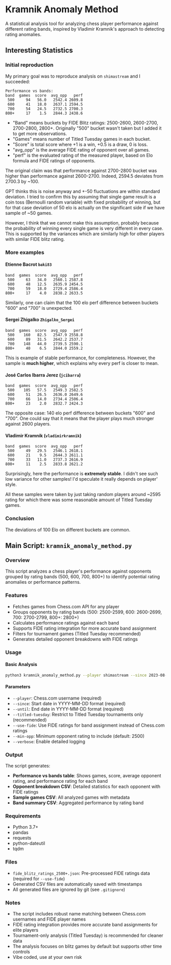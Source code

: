# Kramnik Anomaly Method

A statistical analysis tool for analyzing chess player performance against different rating bands, inspired by Vladimir Kramnik's approach to detecting rating anomalies.

## Interesting Statistics

### Initial reproduction
My primary goal was to reproduce analysis on `shimastream` and I succeeded:

```
Performance vs bands:
band  games  score  avg_opp   perf
 500     94   56.0   2542.4 2609.8
 600     41   18.0   2637.1 2594.5
 700     54   24.5   2732.5 2700.3
800+     17    1.5   2844.3 2438.6
```

* "Band" means buckets by FIDE Blitz ratings: 2500-2600, 2600-2700, 2700-2800, 2800+. Originally "500" bucket wasn't taken but I added it to get more observations.
* "Games" means number of Titled Tuesday games in each bucket.
* "Score" is total score where +1 is a win, +0.5 is a draw, 0 is loss.
* "avg_opp" is the average FIDE rating of opponent over all games.
* "perf" is the evaluated rating of the measured player, based on Elo formula and FIDE ratings of opponents.

The original claim was that performance against 2700-2800 bucket was higher than performance against 2600-2700. Indeed, 2594.5 deviates from 2700.3 by ~100.

GPT thinks this is noise anyway and +-50 fluctuations are within standard deviation. I tried to confirm this by assuming that single game result is a coin toss (Bernoulli random variable) with fixed probability of winning, but for that case deviation of 50 elo is actually on the significant side if we have sample of ~50 games.

However, I think that we cannot make this assumption, probably because the probability of winning every single game is very different in every case. This is supported by the variances which are similarly high for other players with similar FIDE blitz rating.

### More examples

#### Etienne Bacrot `baki83`

```
band  games  score  avg_opp   perf
 500     63   34.0   2560.1 2587.8
 600     48   12.5   2635.9 2454.5
 700     59   18.0   2729.4 2586.4
800+     17    4.0   2838.2 2633.5
```

Similarly, one can claim that the 100 elo perf difference between buckets "600" and "700" is unexpected.

#### Sergei Zhigalko `Zhigalko_Sergei`

```
band  games  score  avg_opp   perf
 500    160   82.5   2547.9 2558.8
 600     89   31.5   2642.2 2537.7
 700    148   44.0   2739.5 2590.1
800+     40    6.5   2844.0 2559.2
```

This is example of stable performance, for completeness. However, the sample is **much higher**, which explains why every perf is closer to mean.

#### José Carlos Ibarra Jerez (`jcibarra`)

```
band  games  score  avg_opp   perf
 500    105   57.5   2549.3 2582.5
 600     51   26.5   2636.0 2649.6
 700     66   14.0   2734.4 2506.4
800+     23    2.0   2832.7 2424.3
```

The opposite case: 140 elo perf difference between buckets "600" and "700". One could say that it means that the player plays much stronger against 2600 players.

#### Vladimir Kramnik (`vladimirkramnik`)

```
band  games  score  avg_opp   perf
 500     49   29.5   2546.1 2618.1
 600     21    9.5   2644.3 2611.1
 700     33   11.0   2737.3 2616.9
800+     11    2.5   2833.8 2621.2
```

Surprisingly, here the performance is **extremely stable**. I didn't see such low variance for other samples! I'd speculate it really depends on player' style.

All these samples were taken by just taking random players around ~2595 rating for which there was some reasonable amount of Titled Tuesday games.

### Conclusion

The deviations of 100 Elo on different buckets are common.

## Main Script: `kramnik_anomaly_method.py`

### Overview
This script analyzes a chess player's performance against opponents grouped by rating bands (500, 600, 700, 800+) to identify potential rating anomalies or performance patterns.

### Features
- Fetches games from Chess.com API for any player
- Groups opponents by rating bands (500: 2500-2599, 600: 2600-2699, 700: 2700-2799, 800+: 2800+)
- Calculates performance ratings against each band
- Supports FIDE rating integration for more accurate band assignment
- Filters for tournament games (Titled Tuesday recommended)
- Generates detailed opponent breakdowns with FIDE ratings

### Usage

#### Basic Analysis
```bash
python3 kramnik_anomaly_method.py --player shimastream --since 2023-08-01 --until 2025-09-01 --titled-tuesday --use-fide
```

#### Parameters
- `--player`: Chess.com username (required)
- `--since`: Start date in YYYY-MM-DD format (required)
- `--until`: End date in YYYY-MM-DD format (required)
- `--titled-tuesday`: Restrict to Titled Tuesday tournaments only (recommended)
- `--use-fide`: Use FIDE ratings for band assignment instead of Chess.com ratings
- `--min-opp`: Minimum opponent rating to include (default: 2500)
- `--verbose`: Enable detailed logging

### Output
The script generates:
- **Performance vs bands table**: Shows games, score, average opponent rating, and performance rating for each band
- **Opponent breakdown CSV**: Detailed statistics for each opponent with FIDE ratings
- **Sample games CSV**: All analyzed games with metadata
- **Band summary CSV**: Aggregated performance by rating band


### Requirements
- Python 3.7+
- pandas
- requests
- python-dateutil
- tqdm

### Files
- `fide_blitz_ratings_2500+.json`: Pre-processed FIDE ratings data (required for `--use-fide`)
- Generated CSV files are automatically saved with timestamps
- All generated files are ignored by git (see `.gitignore`)

### Notes
- The script includes robust name matching between Chess.com usernames and FIDE player names
- FIDE rating integration provides more accurate band assignments for elite players
- Tournament-only analysis (Titled Tuesday) is recommended for cleaner data
- The analysis focuses on blitz games by default but supports other time controls
- Vibe coded, use at your own risk
